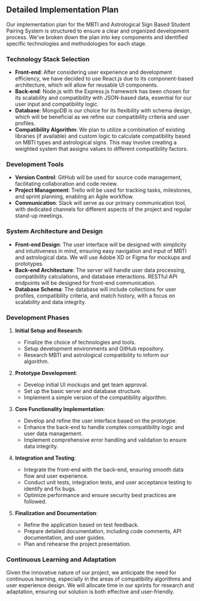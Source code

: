 ## Detailed Implementation Plan

Our implementation plan for the MBTI and Astrological Sign Based Student Pairing System is structured to ensure a clear and organized development process. We've broken down the plan into key components and identified specific technologies and methodologies for each stage.

### Technology Stack Selection

- **Front-end**: After considering user experience and development efficiency, we have decided to use React.js due to its component-based architecture, which will allow for reusable UI components.
- **Back-end**: Node.js with the Express.js framework has been chosen for its scalability and compatibility with JSON-based data, essential for our user input and compatibility logic.
- **Database**: MongoDB is our choice for its flexibility with schema design, which will be beneficial as we refine our compatibility criteria and user profiles.
- **Compatibility Algorithm**: We plan to utilize a combination of existing libraries (if available) and custom logic to calculate compatibility based on MBTI types and astrological signs. This may involve creating a weighted system that assigns values to different compatibility factors.

### Development Tools

- **Version Control**: GitHub will be used for source code management, facilitating collaboration and code review.
- **Project Management**: Trello will be used for tracking tasks, milestones, and sprint planning, enabling an Agile workflow.
- **Communication**: Slack will serve as our primary communication tool, with dedicated channels for different aspects of the project and regular stand-up meetings.

### System Architecture and Design

- **Front-end Design**: The user interface will be designed with simplicity and intuitiveness in mind, ensuring easy navigation and input of MBTI and astrological data. We will use Adobe XD or Figma for mockups and prototypes.
- **Back-end Architecture**: The server will handle user data processing, compatibility calculations, and database interactions. RESTful API endpoints will be designed for front-end communication.
- **Database Schema**: The database will include collections for user profiles, compatibility criteria, and match history, with a focus on scalability and data integrity.

### Development Phases

1. **Initial Setup and Research**:
   - Finalize the choice of technologies and tools.
   - Setup development environments and GitHub repository.
   - Research MBTI and astrological compatibility to inform our algorithm.

2. **Prototype Development**:
   - Develop initial UI mockups and get team approval.
   - Set up the basic server and database structure.
   - Implement a simple version of the compatibility algorithm.

3. **Core Functionality Implementation**:
   - Develop and refine the user interface based on the prototype.
   - Enhance the back-end to handle complex compatibility logic and user data management.
   - Implement comprehensive error handling and validation to ensure data integrity.

4. **Integration and Testing**:
   - Integrate the front-end with the back-end, ensuring smooth data flow and user experience.
   - Conduct unit tests, integration tests, and user acceptance testing to identify and fix bugs.
   - Optimize performance and ensure security best practices are followed.

5. **Finalization and Documentation**:
   - Refine the application based on test feedback.
   - Prepare detailed documentation, including code comments, API documentation, and user guides.
   - Plan and rehearse the project presentation.

### Continuous Learning and Adaptation

Given the innovative nature of our project, we anticipate the need for continuous learning, especially in the areas of compatibility algorithms and user experience design. We will allocate time in our sprints for research and adaptation, ensuring our solution is both effective and user-friendly.
